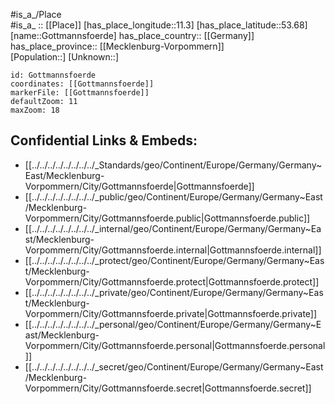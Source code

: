 ﻿---
location: [53.68,11.3] 
mapzoom: [7,12] 
mapmarker: city 
type: City
tags:
- geo/City


SpocWebEntityId: 30523
isDeleted: false
confidential: public

---
#is_a_/Place  
#is_a_ :: [[Place]] 
[has_place_longitude::11.3] 
[has_place_latitude::53.68] 
[name::Gottmannsfoerde] 
has_place_country:: [[Germany]]  
has_place_province:: [[Mecklenburg-Vorpommern]]  
[Population::] 
[Unknown::] 


```leaflet
id: Gottmannsfoerde
coordinates: [[Gottmannsfoerde]] 
markerFile: [[Gottmannsfoerde]] 
defaultZoom: 11 
maxZoom: 18
```


## Confidential Links & Embeds: 
- [[../../../../../../../../_Standards/geo/Continent/Europe/Germany/Germany~East/Mecklenburg-Vorpommern/City/Gottmannsfoerde|Gottmannsfoerde]] 
- [[../../../../../../../../_public/geo/Continent/Europe/Germany/Germany~East/Mecklenburg-Vorpommern/City/Gottmannsfoerde.public|Gottmannsfoerde.public]] 
- [[../../../../../../../../_internal/geo/Continent/Europe/Germany/Germany~East/Mecklenburg-Vorpommern/City/Gottmannsfoerde.internal|Gottmannsfoerde.internal]] 
- [[../../../../../../../../_protect/geo/Continent/Europe/Germany/Germany~East/Mecklenburg-Vorpommern/City/Gottmannsfoerde.protect|Gottmannsfoerde.protect]] 
- [[../../../../../../../../_private/geo/Continent/Europe/Germany/Germany~East/Mecklenburg-Vorpommern/City/Gottmannsfoerde.private|Gottmannsfoerde.private]] 
- [[../../../../../../../../_personal/geo/Continent/Europe/Germany/Germany~East/Mecklenburg-Vorpommern/City/Gottmannsfoerde.personal|Gottmannsfoerde.personal]] 
- [[../../../../../../../../_secret/geo/Continent/Europe/Germany/Germany~East/Mecklenburg-Vorpommern/City/Gottmannsfoerde.secret|Gottmannsfoerde.secret]] 
